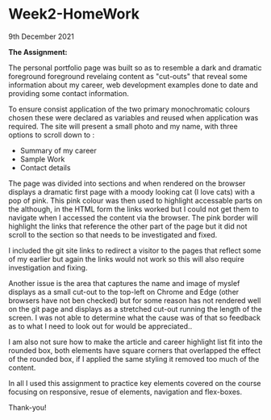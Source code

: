 # Week2-HomeWork

9th December 2021

**The Assignment:** 

The personal portfolio page was built so as to resemble a dark and dramatic foreground foreground revelaing content as "cut-outs" that reveal some information about my career, web development examples done to date and providing some contact information.  

To ensure consist application of the two primary monochromatic colours chosen these were declared as variables and reused when application was required.  The site will present a small photo and my name, with three options to scroll down to :

- Summary of my career
- Sample Work
- Contact details

The page was divided into sections and when rendered on the browser displays a dramatic first page with a moody looking cat (I love cats) with a pop of pink.  This pink colour was then used to highlight accessable parts on the although, in the HTML form the links worked but I could not get them to navigate when I accessed the content via the browser.  The pink border will highlight the links that reference the other part of the page but it did not scroll to the section so that needs to be investigated and fixed.  

I included the  git site links to redirect a visitor to the pages that reflect some of my earlier but again the links would not work so this will also require investigation and fixing.

Another issue is the area that captures the name and image of myslef displays as a small cut-out to the top-left on Chrome and Edge (other browsers have not ben checked) but for some reason has not rendered well on the git page and displays as a stretched cut-out running the length of the screen.  I was not able to determine what the cause was of that so feedback as to what I need to look out for would be appreciated..

I am also not sure how to make the article and career highlight list fit into the rounded box, both elements have square corners that overlapped the effect of the rounded box, if I applied the same styling it removed too much of the content.

In all I used this assignment to practice key elements covered on the course focusing on responsive, resue of elements, navigation and flex-boxes.

Thank-you!
